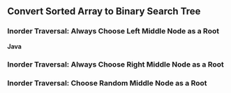 ## Convert Sorted Array to Binary Search Tree
### Inorder Traversal: Always Choose Left Middle Node as a Root
**Java**

### Inorder Traversal: Always Choose Right Middle Node as a Root

### Inorder Traversal: Choose Random Middle Node as a Root


